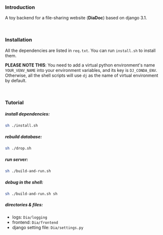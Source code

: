 ### Introduction
A toy backend for a file-sharing website (**DiaDoc**) based on django 3.1.

<br>

### Installation

All the dependencies are listed in `req.txt`.
You can run `install.sh` to install them.

**PLEASE NOTE THIS**: You need to add a virtual python environment's name `YOUR_VENV_NAME` into your environment variables, and its key is `DJ_CONDA_ENV`.
Otherwise, all the shell scripts will use `dj` as the name of virtual environment by default.

<br>

### Tutorial

##### install dependencies:
```sh
sh ./install.sh
```

##### rebuild database:
```sh
sh ./drop.sh
```

##### run server:
```sh
sh ./build-and-run.sh
```

##### debug in the shell:
```sh
sh ./build-and-run.sh sh
```

##### directories & files:
- logs: `Dia/logging`
- frontend: `Dia/frontend`
- django setting file: `Dia/settings.py`
